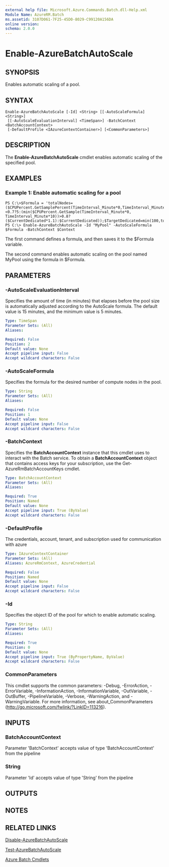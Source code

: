 ```yaml
---
external help file: Microsoft.Azure.Commands.Batch.dll-Help.xml
Module Name: AzureRM.Batch
ms.assetid: 3107D061-7F25-45D0-8029-C99120A156DA
online version: 
schema: 2.0.0
---
```


# Enable-AzureBatchAutoScale

## SYNOPSIS
Enables automatic scaling of a pool.

## SYNTAX

```
Enable-AzureBatchAutoScale [-Id] <String> [[-AutoScaleFormula] <String>]
 [[-AutoScaleEvaluationInterval] <TimeSpan>] -BatchContext <BatchAccountContext>
 [-DefaultProfile <IAzureContextContainer>] [<CommonParameters>]
```

## DESCRIPTION
The **Enable-AzureBatchAutoScale** cmdlet enables automatic scaling of the specified pool.

## EXAMPLES

### Example 1: Enable automatic scaling for a pool
```
PS C:\>$Formula = 'totalNodes=($CPUPercent.GetSamplePercent(TimeInterval_Minute*0,TimeInterval_Minute*10)<0.7?5:(min($CPUPercent.GetSample(TimeInterval_Minute*0, TimeInterval_Minute*10))>0.8?($CurrentDedicated*1.1):$CurrentDedicated));$TargetDedicated=min(100,totalNodes);';
PS C:\> Enable-AzureBatchAutoScale -Id "MyPool" -AutoScaleFormula $Formula -BatchContext $Context
```

The first command defines a formula, and then saves it to the $Formula variable.

The second command enables automatic scaling on the pool named MyPool using the formula in $Formula.

## PARAMETERS

### -AutoScaleEvaluationInterval
Specifies the amount of time (in minutes) that elapses before the pool size is automatically adjusted according to the AutoScale formula.
The default value is 15 minutes, and the minimum value is 5 minutes.

```yaml
Type: TimeSpan
Parameter Sets: (All)
Aliases: 

Required: False
Position: 2
Default value: None
Accept pipeline input: False
Accept wildcard characters: False
```

### -AutoScaleFormula
Specifies the formula for the desired number of compute nodes in the pool.

```yaml
Type: String
Parameter Sets: (All)
Aliases: 

Required: False
Position: 1
Default value: None
Accept pipeline input: False
Accept wildcard characters: False
```

### -BatchContext
Specifies the **BatchAccountContext** instance that this cmdlet uses to interact with the Batch service.
To obtain a **BatchAccountContext** object that contains access keys for your subscription, use the Get-AzureRmBatchAccountKeys cmdlet.

```yaml
Type: BatchAccountContext
Parameter Sets: (All)
Aliases: 

Required: True
Position: Named
Default value: None
Accept pipeline input: True (ByValue)
Accept wildcard characters: False
```

### -DefaultProfile
The credentials, account, tenant, and subscription used for communication with azure

```yaml
Type: IAzureContextContainer
Parameter Sets: (All)
Aliases: AzureRmContext, AzureCredential

Required: False
Position: Named
Default value: None
Accept pipeline input: False
Accept wildcard characters: False
```

### -Id
Specifies the object ID of the pool for which to enable automatic scaling.

```yaml
Type: String
Parameter Sets: (All)
Aliases: 

Required: True
Position: 0
Default value: None
Accept pipeline input: True (ByPropertyName, ByValue)
Accept wildcard characters: False
```

### CommonParameters
This cmdlet supports the common parameters: -Debug, -ErrorAction, -ErrorVariable, -InformationAction, -InformationVariable, -OutVariable, -OutBuffer, -PipelineVariable, -Verbose, -WarningAction, and -WarningVariable. For more information, see about_CommonParameters (http://go.microsoft.com/fwlink/?LinkID=113216).

## INPUTS

### BatchAccountContext
Parameter 'BatchContext' accepts value of type 'BatchAccountContext' from the pipeline

### String
Parameter 'Id' accepts value of type 'String' from the pipeline

## OUTPUTS

## NOTES

## RELATED LINKS

[Disable-AzureBatchAutoScale](./Disable-AzureBatchAutoScale.md)

[Test-AzureBatchAutoScale](./Test-AzureBatchAutoScale.md)

[Azure Batch Cmdlets](./AzureRM.Batch.md)


